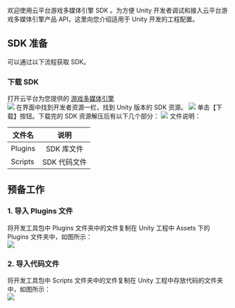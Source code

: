 欢迎使用云平台游戏多媒体引擎 SDK 。为方便 Unity 开发者调试和接入云平台游戏多媒体引擎产品 API，这里向您介绍适用于 Unity 开发的工程配置。

## SDK 准备
可以通过以下流程获取 SDK。

### 下载 SDK 
打开云平台为您提供的 [游戏多媒体引擎](http://tce.fsphere.cn/product/tmg?idx=1)  
![](https://main.qcloudimg.com/raw/0372fd5cef701700a372599913829393.png)
在界面中找到开发者资源一栏，找到 Unity 版本的 SDK 资源。
![](https://main.qcloudimg.com/raw/21ab6755249edc303446c552b3a63a82.png)
单击【下载】按钮。下载完的 SDK 资源解压后有以下几个部分：
![](https://main.qcloudimg.com/raw/55494d9bb9145938f0594416f73b29f7.png)
文件说明：

|文件名       | 说明           
| ------------- |:-------------:|
| Plugins   	|SDK 库文件|
| Scripts     	|SDK 代码文件|


## 预备工作
### 1. 导入 Plugins 文件  
将开发工具包中 Plugins 文件夹中的文件复制在 Unity 工程中 Assets 下的 Plugins 文件夹中，如图所示：  
![](https://main.qcloudimg.com/raw/1221a25f62cedd3831cf2bb27bb1ea45.png)

### 2. 导入代码文件  
将开发工具包中 Scripts 文件夹中的文件复制在 Unity 工程中存放代码的文件夹中，如图所示：  
![](https://main.qcloudimg.com/raw/c3b1ea97cddd5e94b61db405990e3845.png)